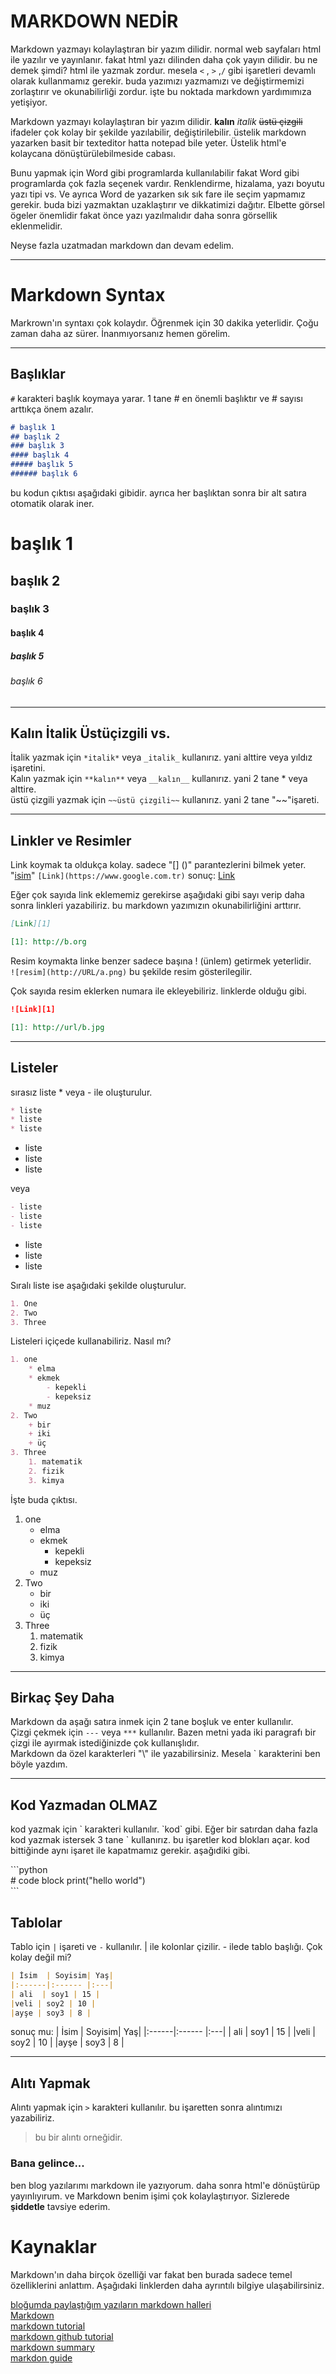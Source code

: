 # MARKDOWN NEDİR

Markdown yazmayı kolaylaştıran bir yazım dilidir. normal web sayfaları html ile yazılır ve yayınlanır. fakat html yazı dilinden daha çok yayın dilidir. bu ne demek şimdi? html ile yazmak zordur. mesela `<` , `>` ,`/` gibi işaretleri devamlı olarak kullanmamız gerekir. buda yazımızı yazmamızı ve değiştirmemizi zorlaştırır ve okunabilirliği zordur. işte bu noktada markdown yardımımıza yetişiyor.

Markdown yazmayı kolaylaştıran bir yazım dilidir. **kalın** *italik* ~~üstü çizgili~~ ifadeler çok kolay bir şekilde yazılabilir, değiştirilebilir. üstelik markdown yazarken basit bir texteditor hatta notepad bile yeter. Üstelik html'e kolaycana dönüştürülebilmeside cabası. 

Bunu yapmak için Word gibi programlarda kullanılabilir fakat Word gibi programlarda çok fazla seçenek vardır. Renklendirme, hizalama, yazı boyutu yazı tipi vs. Ve ayrıca Word de yazarken sık sık fare ile seçim yapmamız gerekir. buda bizi yazmaktan uzaklaştırır ve dikkatimizi dağıtır. Elbette görsel ögeler önemlidir fakat önce yazı yazılmalıdır daha sonra görsellik eklenmelidir.

Neyse fazla uzatmadan markdown dan devam edelim.

---
# Markdown Syntax
Markrown'ın syntaxı çok kolaydır. Öğrenmek için 30 dakika yeterlidir. Çoğu zaman daha az sürer. İnanmıyorsanız hemen görelim.

---
## Başlıklar
`#` karakteri başlık koymaya yarar. 1 tane # en önemli başlıktır ve # sayısı arttıkça önem azalır.

```markdown
# başlık 1
## başlık 2
### başlık 3
#### başlık 4
##### başlık 5
###### başlık 6
```
bu kodun çıktısı aşağıdaki gibidir. ayrıca her başlıktan sonra bir alt satıra otomatik olarak iner.

# başlık 1
## başlık 2
### başlık 3
#### başlık 4
##### başlık 5
###### başlık 6

---
## Kalın İtalik Üstüçizgili vs.
İtalik yazmak için `*italik*` veya `_italik_` kullanırız. yani alttire veya yıldız işaretini.  
Kalın yazmak için `**kalın**` veya  `__kalın__` kullanırız. yani 2 tane * veya alttire.  
üstü çizgili yazmak için `~~üstü çizgili~~` kullanırız. yani 2 tane "~~"işareti.

---
## Linkler ve Resimler
Link koymak ta oldukça kolay. sadece "[] ()" parantezlerini bilmek yeter. "[isim](link)"
``[Link](https://www.google.com.tr)`` sonuç: [Link](https://www.google.com.tr)

Eğer çok sayıda link eklememiz gerekirse aşağıdaki gibi sayı verip daha sonra linkleri yazabiliriz. bu markdown yazımızın okunabilirliğini arttırır.
```markdown
[Link][1]

[1]: http://b.org
```

Resim koymakta linke benzer sadece başına ! (ünlem) getirmek yeterlidir.  
`![resim](http://URL/a.png)` bu şekilde resim gösterilegilir.

Çok sayıda resim eklerken numara ile ekleyebiliriz. linklerde olduğu gibi.
```markdown
![Link][1]

[1]: http://url/b.jpg
```

---
## Listeler

sırasız liste * veya - ile oluşturulur.
```markdown
* liste
* liste
* liste
``` 
* liste
* liste
* liste

veya
```markdown
- liste
- liste
- liste
``` 
- liste
- liste
- liste

Sıralı liste ise aşağıdaki şekilde oluşturulur.
```markdown
1. One
2. Two
3. Three
```
Listeleri içiçede kullanabiliriz. Nasıl mı?
```markdown
1. one
	* elma
	* ekmek
		- kepekli
		- kepeksiz
	* muz
2. Two
	+ bir
	+ iki
	+ üç
3. Three
	1. matematik
	2. fizik
	3. kimya
```
İşte buda çıktısı.  
1. one
	* elma
	* ekmek
		- kepekli
		- kepeksiz
	* muz
2. Two
	+ bir
	+ iki
	+ üç
3. Three
	1. matematik
	2. fizik
	3. kimya

---
## Birkaç Şey Daha
Markdown da aşağı satıra inmek için 2 tane boşluk ve enter kullanılır.  
Çizgi çekmek için `---` veya  `***` kullanılır. Bazen metni yada iki paragrafı bir çizgi ile ayırmak istediğinizde çok kullanışlıdır.  
Markdown da özel karakterleri "\\" ile yazabilirsiniz. Mesela \` karakterini ben böyle yazdım.

---
## Kod Yazmadan OLMAZ
kod yazmak için  \` karakteri kullanılır. \`kod\` gibi. Eğer bir satırdan daha fazla kod yazmak istersek 3 tane \` kullanırız. bu işaretler kod blokları açar. kod bittiğinde aynı işaret ile kapatmamız gerekir. aşağıdiki gibi.

\`\`\`python   
\# code block
print("hello world")  
\`\`\`

## Tablolar
Tablo için `|` işareti ve `-` kullanılır. | ile kolonlar çizilir. - ilede tablo başlığı. Çok kolay değil mi?
```markdown
| İsim  | Soyisim| Yaş|
|:------|:------ |:---|
| ali  | soy1 | 15 |
|veli | soy2 | 10 |
|ayşe | soy3 | 8 |
```

sonuç mu:
| İsim  | Soyisim| Yaş|
|:------|:------ |:---|
| ali  | soy1 | 15 |
|veli | soy2 | 10 |
|ayşe | soy3 | 8 |

---
## Alıtı Yapmak
Alıntı yapmak için `>` karakteri kullanılır. bu işaretten sonra alıntımızı yazabiliriz.
>bu bir alıntı orneğidir. 

### Bana gelince...
ben blog yazılarımı markdown ile yazıyorum. daha sonra html'e dönüştürüp yayınlıyırum. ve Markdown benim işimi çok kolaylaştırıyor. Sizlerede **şiddetle** tavsiye ederim.

# Kaynaklar
Markdown'ın daha birçok özelliği var fakat ben burada sadece temel özelliklerini anlattım. Aşağıdaki linklerden daha ayrıntılı bilgiye ulaşabilirsiniz.

[bloğumda paylaştığım yazıların markdown halleri][6]  
[Markdown][1]  
[markdown tutorial][2]  
[markdown github tutorial][3]  
[markdown summary][4]  
[markdon guide][5]  

[1]: https://daringfireball.net/projects/markdown/
[2]: https://www.markdowntutorial.com/
[3]: https://github.com/adam-p/markdown-here/wiki/Markdown-Cheatsheet
[4]: http://commonmark.org/help/
[5]: https://www.markdownguide.org/
[6]: https://github.com/hatsat32/BLOG-segen.xyz